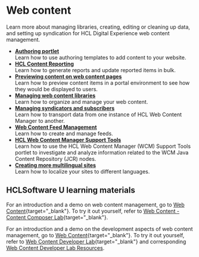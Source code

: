 # Web content

Learn more about managing libraries, creating, editing or cleaning up data, and setting up syndication for HCL Digital Experience web content management.

- [**Authoring portlet**](../create_sites/authoring_tools/site_auth_portlet.md)<br>
    Learn how to use authoring templates to add content to your website.
- [**HCL Content Reporting**](../../manage_content/wcm_authoring/content_reporting/index.md)<br>
    Learn how to generate reports and update reported items in bulk.
- [**Previewing content on web content pages**](../../manage_content/wcm_delivery/deliver_webcontent_on_dx/customizing_content/mp_wcm_prevcontent.md)<br>
    Learn how to preview content items in a portal environment to see how they would be displayed to users.
- [**Managing web content libraries**](../../manage_content/wcm_authoring/authoring_portlet/web_content_libraries/index.md)<br>
    Learn how to organize and manage your web content.
- [**Managing syndicators and subscribers**](../../manage_content/wcm_delivery/syndication/manage_synd_subs/index.md)<br>
    Learn how to transport data from one instance of HCL Web Content Manager to another.
- [**Web Content Feed Management**](../../manage_content/wcm_authoring/wci/webcontentfeed_mgmt/index.md)<br>
    Learn how to create and manage feeds.
- [**HCL Web Content Manager Support Tools**](../../deployment/manage/troubleshooting/wcm_support_tools.md)<br>
    Learn how to use the HCL Web Content Manager (WCM) Support Tools portlet to investigate and analyze information related to the WCM Java Content Repository (JCR) nodes.
- [**Creating more multilingual sites**](../../manage_content/wcm_authoring/multi_lingual/using_mls/wcm_mls_adding.md)<br>
    Learn how to localize your sites to different languages.

## HCLSoftware U learning materials

For an introduction and a demo on web content management, go to [Web Content](https://hclsoftwareu.hcltechsw.com/component/axs/?view=sso_config&id=3&forward=https%3A%2F%2Fhclsoftwareu.hcltechsw.com%2Fcourses%2Flesson%2F%3Fid%3D301){target="_blank"}. To try it out yourself, refer to [Web Content - Content Composer Lab](https://hclsoftwareu.hcltechsw.com/images/Lc4sMQCcN5uxXmL13gSlsxClNTU3Mjc3NTc4MTc2/DS_Academy/DX/Business_User/HDX-BU-100_Web_Content_-_Content_Composer_Lab.pdf){target="_blank"}.

For an introduction and a demo on the development aspects of web content management, go to [Web Content](https://hclsoftwareu.hcltechsw.com/component/axs/?view=sso_config&id=3&forward=https%3A%2F%2Fhclsoftwareu.hcltechsw.com%2Fcourses%2Flesson%2F%3Fid%3D414){target="_blank"}. To try it out yourself, refer to [Web Content Developer Lab](https://hclsoftwareu.hcltechsw.com/images/Lc4sMQCcN5uxXmL13gSlsxClNTU3Mjc3NTc4MTc2/DS_Academy/DX/Developer/HDX-DEV-100_Web_Content_Development_for_Beginners.pdf){target="_blank"} and corresponding [Web Content Developer Lab Resources](https://hclsoftwareu.hcltechsw.com/images/Lc4sMQCcN5uxXmL13gSlsxClNTU3Mjc3NTc4MTc2/DS_Academy/DX/Developer/HDX-DEV-100_Web_Content_Development_Lab_Resources.zip).
